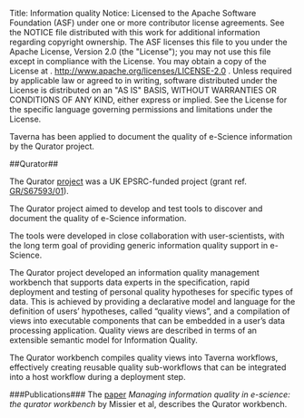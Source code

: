 Title:     Information quality
Notice:    Licensed to the Apache Software Foundation (ASF) under one
           or more contributor license agreements.  See the NOTICE file
           distributed with this work for additional information
           regarding copyright ownership.  The ASF licenses this file
           to you under the Apache License, Version 2.0 (the
           "License"); you may not use this file except in compliance
           with the License.  You may obtain a copy of the License at
           .
             http://www.apache.org/licenses/LICENSE-2.0
           .
           Unless required by applicable law or agreed to in writing,
           software distributed under the License is distributed on an
           "AS IS" BASIS, WITHOUT WARRANTIES OR CONDITIONS OF ANY
           KIND, either express or implied.  See the License for the
           specific language governing permissions and limitations
           under the License.

Taverna has been applied to document the quality of e-Science information by the Qurator project.

<a name="qurator"></a>
##Qurator##

The Qurator [project][1] was a UK EPSRC-funded project (grant ref. [GR/S67593/01][2]).

The Qurator project aimed to develop and test tools to discover and document the quality of e-Science information.

The tools were developed in close collaboration with user-scientists,
   with the long term goal of providing generic information quality support in e-Science.

The Qurator project developed an information quality management workbench that supports data experts in the
   specification, rapid deployment and testing of personal quality hypotheses for specific types of data.
This is achieved by providing a declarative model and language for the definition of users’ hypotheses,
   called “quality views”, and a compilation of views into executable components that can be embedded in a
   user’s data processing application. Quality views are described in terms of an extensible semantic model
   for Information Quality.

The Qurator workbench compiles quality views into Taverna workflows,
   effectively creating reusable quality sub-workflows that can be integrated into a host workflow during
   a deployment step.

###Publications###
The [paper][3] *Managing information quality in e-science: the qurator workbench* by Missier et al,
   describes the Qurator workbench.


  [1]: http://www.qurator.org/
  [2]: http://gow.epsrc.ac.uk/NGBOViewGrant.aspx?GrantRef=GR/S67593/01
  [3]: http://doi.acm.org/10.1145/1247480.1247638
